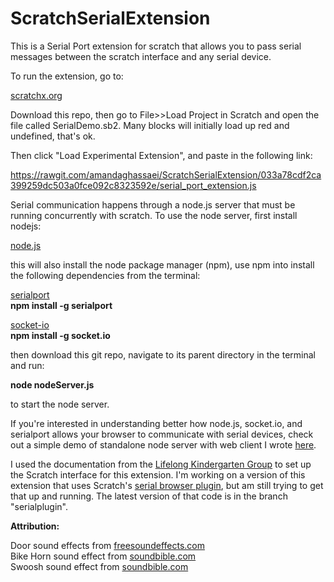 # ScratchSerialExtension

This is a Serial Port extension for scratch that allows you to pass serial messages between the scratch interface and any serial device.

To run the extension, go to:

<a href="http://scratchx.org/#scratch" target="_blank">scratchx.org</a>

Download this repo, then go to File>>Load Project in Scratch and open the file called SerialDemo.sb2.
Many blocks will initially load up red and undefined, that's ok.

Then click "Load Experimental Extension", and paste in the following link:

<a href="https://rawgit.com/amandaghassaei/ScratchSerialExtension/033a78cdf2ca399259dc503a0fce092c8323592e/serial_port_extension.js">https://rawgit.com/amandaghassaei/ScratchSerialExtension/033a78cdf2ca399259dc503a0fce092c8323592e/serial_port_extension.js</a>

Serial communication happens through a node.js server that must be running concurrently with scratch.
To use the node server, first install nodejs:

<a href="https://nodejs.org/en/download/">node.js</a>

this will also install the node package manager (npm), use npm into install the following dependencies from the terminal:

<a href="https://www.npmjs.com/package/serialport">serialport</a><br/>
**npm install -g serialport**<br/>

<a href="https://www.npmjs.com/package/socket.io">socket-io</a><br/>
**npm install -g socket.io**

then download this git repo, navigate to its parent directory in the terminal and run:

**node nodeServer.js**

to start the node server.

If you're interested in understanding better how node.js, socket.io, and serialport allows your browser to communicate with  serial devices, check out
a simple demo of standalone node server with web client I wrote <a href="https://github.com/amandaghassaei/NodeSerialPortBoilerplate">here</a>.

I used the documentation from the <a href="https://github.com/LLK/scratchx/wiki#adding-blocks">Lifelong Kindergarten Group</a> to set up the Scratch interface for this extension.
I'm working on a version of this extension that uses Scratch's <a href="https://scratch.mit.edu/info/ext_download/">serial browser plugin</a>, but am still trying to get that up and running.
The latest version of that code is in the branch "serialplugin".


**Attribution:**

Door sound effects from <a href="https://www.freesoundeffects.com/">freesoundeffects.com</a><br/>
Bike Horn sound effect from <a href="http://soundbible.com/1446-Bike-Horn.html">soundbible.com</a><br/>
Swoosh sound effect from <a href="http://soundbible.com/706-Swoosh-3.html">soundbible.com</a>